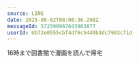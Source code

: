 ```yaml
---
source: LINE
date: 2025-08-02T08:08:36.298Z
messageId: 572590967643963877
userId: Ub72e0555cbf4df6c5440b4dc7993c71d
---
```


16時まで図書館で漫画を読んで帰宅